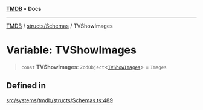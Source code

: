 [**TMDB**](../../../README.md) • **Docs**

***

[TMDB](../../../README.md) / [structs/Schemas](../README.md) / TVShowImages

# Variable: TVShowImages

> `const` **TVShowImages**: `ZodObject`\<[`TVShowImages`](../type-aliases/TVShowImages.md)\> = `Images`

## Defined in

[src/systems/tmdb/structs/Schemas.ts:489](https://github.com/Norviah/media-hub/blob/e3dc67aa1738d9ad44e6a4419ef7e26de86e1452/src/systems/tmdb/structs/Schemas.ts#L489)
